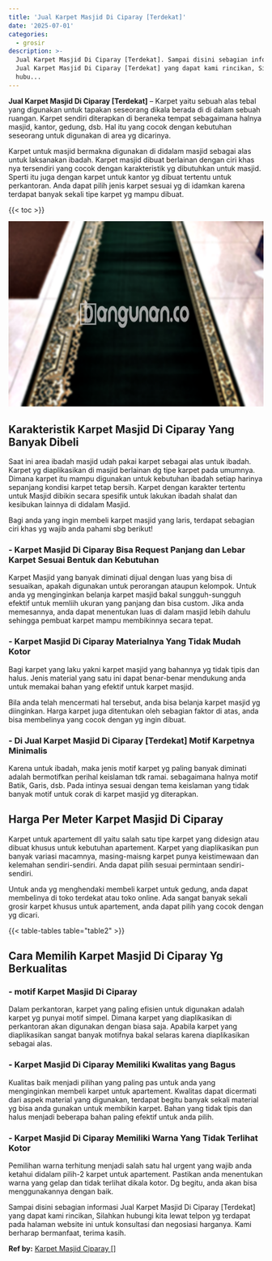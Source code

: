 ```yaml
---
title: 'Jual Karpet Masjid Di Ciparay [Terdekat]'
date: '2025-07-01'
categories:
  - grosir
description: >-
  Jual Karpet Masjid Di Ciparay [Terdekat]. Sampai disini sebagian informasi
  Jual Karpet Masjid Di Ciparay [Terdekat] yang dapat kami rincikan, Silahkan
  hubu...
---
```


**Jual Karpet Masjid Di Ciparay \[Terdekat\]** – Karpet yaitu sebuah alas tebal yang digunakan untuk tapakan seseorang dikala berada di di dalam sebuah ruangan. Karpet sendiri diterapkan di beraneka tempat sebagaimana halnya masjid, kantor, gedung, dsb. Hal itu yang cocok dengan kebutuhan seseorang untuk digunakan di area yg dicarinya.

Karpet untuk masjid bermakna digunakan di didalam masjid sebagai alas untuk laksanakan ibadah. Karpet masjid dibuat berlainan dengan ciri khas nya tersendiri yang cocok dengan karakteristik yg dibutuhkan untuk masjid. Sperti itu juga dengan karpet untuk kantor yg dibuat tertentu untuk perkantoran. Anda dapat pilih jenis karpet sesuai yg di idamkan karena terdapat banyak sekali tipe karpet yg mampu dibuat.

{{< toc >}}

![Jual Karpet Masjid Di Ciparay [Terdekat]](/images/grosir-karpet-murah-77.png)

## Karakteristik Karpet Masjid Di Ciparay Yang Banyak Dibeli

Saat ini area ibadah masjid udah pakai karpet sebagai alas untuk ibadah. Karpet yg diaplikasikan di masjid berlainan dg tipe karpet pada umumnya. Dimana karpet itu mampu digunakan untuk kebutuhan ibadah setiap harinya sepanjang kondisi karpet tetap bersih. Karpet dengan karakter tertentu untuk Masjid dibikin secara spesifik untuk lakukan ibadah shalat dan kesibukan lainnya di didalam Masjid.

Bagi anda yang ingin membeli karpet masjid yang laris, terdapat sebagian ciri khas yg wajib anda pahami sbg berikut!

### \- Karpet Masjid Di Ciparay Bisa Request Panjang dan Lebar Karpet Sesuai Bentuk dan Kebutuhan

Karpet Masjid yang banyak diminati dijual dengan luas yang bisa di sesuaikan, apakah digunakan untuk perorangan ataupun kelompok. Untuk anda yg menginginkan belanja karpet masjid bakal sungguh-sungguh efektif untuk memliih ukuran yang panjang dan bisa custom. Jika anda memesannya, anda dapat menentukan luas di dalam masjid lebih dahulu sehingga pembuat karpet mampu membikinnya secara tepat.

### \- Karpet Masjid Di Ciparay Materialnya Yang Tidak Mudah Kotor

Bagi karpet yang laku yakni karpet masjid yang bahannya yg tidak tipis dan halus. Jenis material yang satu ini dapat benar-benar mendukung anda untuk memakai bahan yang efektif untuk karpet masjid.

Bila anda telah mencermati hal tersebut, anda bisa belanja karpet masjid yg diinginkan. Harga karpet juga ditentukan oleh sebagian faktor di atas, anda bisa membelinya yang cocok dengan yg ingin dibuat.

### \- Di Jual Karpet Masjid Di Ciparay \[Terdekat\] Motif Karpetnya Minimalis

Karena untuk ibadah, maka jenis motif karpet yg paling banyak diminati adalah bermotifkan perihal keislaman tdk ramai. sebagaimana halnya motif Batik, Garis, dsb. Pada intinya sesuai dengan tema keislaman yang tidak banyak motif untuk corak di karpet masjid yg diterapkan.

## Harga Per Meter Karpet Masjid Di Ciparay

Karpet untuk apartement dll yaitu salah satu tipe karpet yang didesign atau dibuat khusus untuk kebutuhan apartement. Karpet yang diaplikasikan pun banyak variasi macamnya, masing-maisng karpet punya keistimewaan dan kelemahan sendiri-sendiri. Anda dapat pilih sesuai permintaan sendiri-sendiri.

Untuk anda yg menghendaki membeli karpet untuk gedung, anda dapat membelinya di toko terdekat atau toko online. Ada sangat banyak sekali grosir karpet khusus untuk apartement, anda dapat pilih yang cocok dengan yg dicari.

{{< table-tables table="table2" >}}

## Cara Memilih Karpet Masjid Di Ciparay Yg Berkualitas

### \- motif Karpet Masjid Di Ciparay

Dalam perkantoran, karpet yang paling efisien untuk digunakan adalah karpet yg punyai motif simpel. Dimana karpet yang diaplikasikan di perkantoran akan digunakan dengan biasa saja. Apabila karpet yang diaplikasikan sangat banyak motifnya bakal selaras karena diaplikasikan sebagai alas.

### \- Karpet Masjid Di Ciparay Memiliki Kwalitas yang Bagus

Kualitas baik menjadi pilihan yang paling pas untuk anda yang menginginkan membeli karpet untuk apartement. Kwalitas dapat dicermati dari aspek material yang digunakan, terdapat begitu banyak sekali material yg bisa anda gunakan untuk membikin karpet. Bahan yang tidak tipis dan halus menjadi beberapa bahan paling efektif untuk anda pilih.

### \- Karpet Masjid Di Ciparay Memiliki Warna Yang Tidak Terlihat Kotor

Pemilihan warna terhitung menjadi salah satu hal urgent yang wajib anda ketahui didalam pilih-2 karpet untuk apartement. Pastikan anda menentukan warna yang gelap dan tidak terlihat dikala kotor. Dg begitu, anda akan bisa menggunakannya dengan baik.

Sampai disini sebagian informasi Jual Karpet Masjid Di Ciparay \[Terdekat\] yang dapat kami rincikan, Silahkan hubungi kita lewat telpon yg terdapat pada halaman website ini untuk konsultasi dan negosiasi harganya. Kami berharap bermanfaat, terima kasih.

**Ref by:**  [Karpet Masjid Ciparay []](https://id.wikipedia.org/wiki/Karpet)
